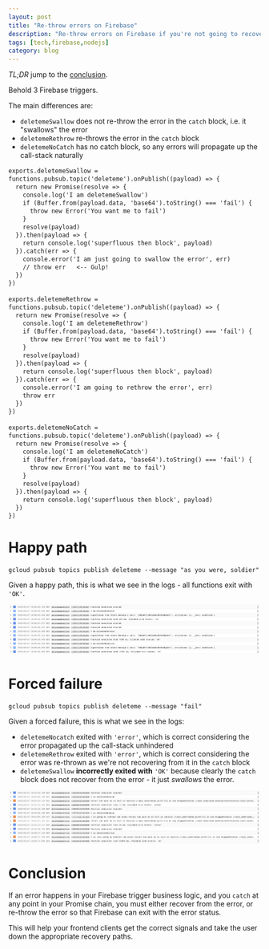 ```yaml
---
layout: post
title: "Re-throw errors on Firebase"
description: "Re-throw errors on Firebase if you're not going to recover from them"
tags: [tech,firebase,nodejs]
category: blog
---
```


*TL;DR* jump to the [conclusion](#conclusion).

Behold 3 Firebase triggers.

The main differences are:

- `deletemeSwallow` does not re-throw the error in the `catch` block, i.e. it "swallows" the error
- `deletemeRethrow` re-throws the error in the `catch` block
- `deletemeNoCatch` has no catch block, so any errors will propagate up the call-stack naturally

```
exports.deletemeSwallow = functions.pubsub.topic('deleteme').onPublish((payload) => {
  return new Promise(resolve => {
    console.log('I am deletemeSwallow')
    if (Buffer.from(payload.data, 'base64').toString() === 'fail') {
      throw new Error('You want me to fail')
    }
    resolve(payload)
  }).then(payload => {
    return console.log('superfluous then block', payload)
  }).catch(err => {
    console.error('I am just going to swallow the error', err)
    // throw err   <-- Gulp!
  })
})

exports.deletemeRethrow = functions.pubsub.topic('deleteme').onPublish((payload) => {
  return new Promise(resolve => {
    console.log('I am deletemeRethrow')
    if (Buffer.from(payload.data, 'base64').toString() === 'fail') {
      throw new Error('You want me to fail')
    }
    resolve(payload)
  }).then(payload => {
    return console.log('superfluous then block', payload)
  }).catch(err => {
    console.error('I am going to rethrow the error', err)
    throw err
  })
})

exports.deletemeNoCatch = functions.pubsub.topic('deleteme').onPublish((payload) => {
  return new Promise(resolve => {
    console.log('I am deletemeNoCatch')
    if (Buffer.from(payload.data, 'base64').toString() === 'fail') {
      throw new Error('You want me to fail')
    }
    resolve(payload)
  }).then(payload => {
    return console.log('superfluous then block', payload)
  })
})
```

# Happy path

```
gcloud pubsub topics publish deleteme --message "as you were, soldier"
```

Given a happy path, this is what we see in the logs - all functions exit with `'OK'`.

[![success](/assets/posts/2018-06-27-rethrow-errors-on-firebase/success.png)](/assets/posts/2018-06-27-rethrow-errors-on-firebase/success.png)

# Forced failure

```
gcloud pubsub topics publish deleteme --message "fail"
```

Given a forced failure, this is what we see in the logs:

- `deletemeNocatch` exited with `'error'`, which is correct considering the error propagated up the call-stack unhindered
- `deletemeRethrow` exited with `'error'`, which is correct considering the error was re-thrown as we're not recovering from it in the `catch` block
- `deletemeSwallow` **incorrectly exited with** `'OK'` because clearly the `catch` block does not recover from the error - it just *swallows* the error.

[![forced failure](/assets/posts/2018-06-27-rethrow-errors-on-firebase/failure.png)](/assets/posts/2018-06-27-rethrow-errors-on-firebase/failure.png)

# Conclusion

If an error happens in your Firebase trigger business logic, and you `catch` at any point in your Promise chain, you must either recover from the error, or re-throw the error so that Firebase can exit with the error status.

This will help your frontend clients get the correct signals and take the user down the appropriate recovery paths.